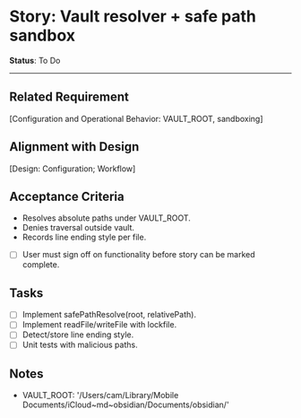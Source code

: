 # Story: Vault resolver + safe path sandbox

**Status**: To Do

---

## Related Requirement
[Configuration and Operational Behavior: VAULT_ROOT, sandboxing]

## Alignment with Design
[Design: Configuration; Workflow]

## Acceptance Criteria
- Resolves absolute paths under VAULT_ROOT.
- Denies traversal outside vault.
- Records line ending style per file.
- [ ] User must sign off on functionality before story can be marked complete.

## Tasks
- [ ] Implement safePathResolve(root, relativePath).
- [ ] Implement readFile/writeFile with lockfile.
- [ ] Detect/store line ending style.
- [ ] Unit tests with malicious paths.

## Notes
- VAULT_ROOT: '/Users/cam/Library/Mobile Documents/iCloud~md~obsidian/Documents/obsidian/'
